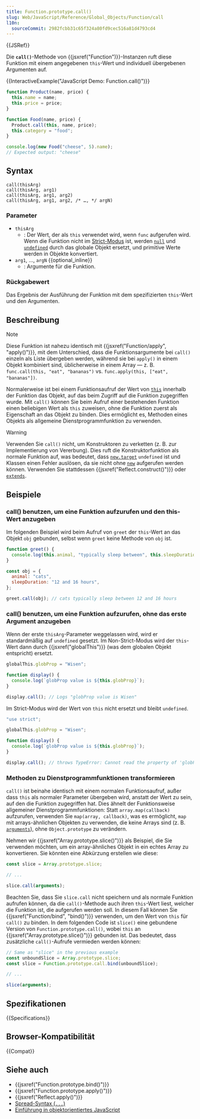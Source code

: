 ```yaml
---
title: Function.prototype.call()
slug: Web/JavaScript/Reference/Global_Objects/Function/call
l10n:
  sourceCommit: 2982fcbb31c65f324a80fd9cec516a81d4793cd4
---
```


{{JSRef}}

Die **`call()`**-Methode von {{jsxref("Function")}}-Instanzen ruft diese Funktion mit einem angegebenen `this`-Wert und individuell übergebenen Argumenten auf.

{{InteractiveExample("JavaScript Demo: Function.call()")}}

```js interactive-example
function Product(name, price) {
  this.name = name;
  this.price = price;
}

function Food(name, price) {
  Product.call(this, name, price);
  this.category = "food";
}

console.log(new Food("cheese", 5).name);
// Expected output: "cheese"
```

## Syntax

```js-nolint
call(thisArg)
call(thisArg, arg1)
call(thisArg, arg1, arg2)
call(thisArg, arg1, arg2, /* …, */ argN)
```

### Parameter

- `thisArg`
  - : Der Wert, der als `this` verwendet wird, wenn `func` aufgerufen wird. Wenn die Funktion nicht im [Strict-Modus](/de/docs/Web/JavaScript/Reference/Strict_mode) ist, werden [`null`](/de/docs/Web/JavaScript/Reference/Operators/null) und [`undefined`](/de/docs/Web/JavaScript/Reference/Global_Objects/undefined) durch das globale Objekt ersetzt, und primitive Werte werden in Objekte konvertiert.
- `arg1`, …, `argN` {{optional_inline}}
  - : Argumente für die Funktion.

### Rückgabewert

Das Ergebnis der Ausführung der Funktion mit dem spezifizierten `this`-Wert und den Argumenten.

## Beschreibung

> [!NOTE]
> Diese Funktion ist nahezu identisch mit {{jsxref("Function/apply", "apply()")}}, mit dem Unterschied, dass die Funktionsargumente bei `call()` einzeln als Liste übergeben werden, während sie bei `apply()` in einem Objekt kombiniert sind, üblicherweise in einem Array — z. B. `func.call(this, "eat", "bananas")` vs. `func.apply(this, ["eat", "bananas"])`.

Normalerweise ist bei einem Funktionsaufruf der Wert von [`this`](/de/docs/Web/JavaScript/Reference/Operators/this) innerhalb der Funktion das Objekt, auf das beim Zugriff auf die Funktion zugegriffen wurde. Mit `call()` können Sie beim Aufruf einer bestehenden Funktion einen beliebigen Wert als `this` zuweisen, ohne die Funktion zuerst als Eigenschaft an das Objekt zu binden. Dies ermöglicht es, Methoden eines Objekts als allgemeine Dienstprogrammfunktion zu verwenden.

> [!WARNING]
> Verwenden Sie `call()` nicht, um Konstruktoren zu verketten (z. B. zur Implementierung von Vererbung). Dies ruft die Konstruktorfunktion als normale Funktion auf, was bedeutet, dass [`new.target`](/de/docs/Web/JavaScript/Reference/Operators/new.target) `undefined` ist und Klassen einen Fehler auslösen, da sie nicht ohne [`new`](/de/docs/Web/JavaScript/Reference/Operators/new) aufgerufen werden können. Verwenden Sie stattdessen {{jsxref("Reflect.construct()")}} oder [`extends`](/de/docs/Web/JavaScript/Reference/Classes/extends).

## Beispiele

### call() benutzen, um eine Funktion aufzurufen und den this-Wert anzugeben

Im folgenden Beispiel wird beim Aufruf von `greet` der `this`-Wert an das Objekt `obj` gebunden, selbst wenn `greet` keine Methode von `obj` ist.

```js
function greet() {
  console.log(this.animal, "typically sleep between", this.sleepDuration);
}

const obj = {
  animal: "cats",
  sleepDuration: "12 and 16 hours",
};

greet.call(obj); // cats typically sleep between 12 and 16 hours
```

### call() benutzen, um eine Funktion aufzurufen, ohne das erste Argument anzugeben

Wenn der erste `thisArg`-Parameter weggelassen wird, wird er standardmäßig auf `undefined` gesetzt. Im Non-Strict-Modus wird der `this`-Wert dann durch {{jsxref("globalThis")}} (was dem globalen Objekt entspricht) ersetzt.

```js
globalThis.globProp = "Wisen";

function display() {
  console.log(`globProp value is ${this.globProp}`);
}

display.call(); // Logs "globProp value is Wisen"
```

Im Strict-Modus wird der Wert von `this` nicht ersetzt und bleibt `undefined`.

```js
"use strict";

globalThis.globProp = "Wisen";

function display() {
  console.log(`globProp value is ${this.globProp}`);
}

display.call(); // throws TypeError: Cannot read the property of 'globProp' of undefined
```

### Methoden zu Dienstprogrammfunktionen transformieren

`call()` ist beinahe identisch mit einem normalen Funktionsaufruf, außer dass `this` als normaler Parameter übergeben wird, anstatt der Wert zu sein, auf den die Funktion zugegriffen hat. Dies ähnelt der Funktionsweise allgemeiner Dienstprogrammfunktionen: Statt `array.map(callback)` aufzurufen, verwenden Sie `map(array, callback)`, was es ermöglicht, `map` mit arrays-ähnlichen Objekten zu verwenden, die keine Arrays sind (z. B. [`arguments`](/de/docs/Web/JavaScript/Reference/Functions/arguments)), ohne `Object.prototype` zu verändern.

Nehmen wir {{jsxref("Array.prototype.slice()")}} als Beispiel, die Sie verwenden möchten, um ein array-ähnliches Objekt in ein echtes Array zu konvertieren. Sie könnten eine Abkürzung erstellen wie diese:

```js
const slice = Array.prototype.slice;

// ...

slice.call(arguments);
```

Beachten Sie, dass Sie `slice.call` nicht speichern und als normale Funktion aufrufen können, da die `call()`-Methode auch ihren `this`-Wert liest, welcher die Funktion ist, die aufgerufen werden soll. In diesem Fall können Sie {{jsxref("Function/bind", "bind()")}} verwenden, um den Wert von `this` für `call()` zu binden. In dem folgenden Code ist `slice()` eine gebundene Version von `Function.prototype.call()`, wobei `this` an {{jsxref("Array.prototype.slice()")}} gebunden ist. Das bedeutet, dass zusätzliche `call()`-Aufrufe vermieden werden können:

```js
// Same as "slice" in the previous example
const unboundSlice = Array.prototype.slice;
const slice = Function.prototype.call.bind(unboundSlice);

// ...

slice(arguments);
```

## Spezifikationen

{{Specifications}}

## Browser-Kompatibilität

{{Compat}}

## Siehe auch

- {{jsxref("Function.prototype.bind()")}}
- {{jsxref("Function.prototype.apply()")}}
- {{jsxref("Reflect.apply()")}}
- [Spread-Syntax (`...`)](/de/docs/Web/JavaScript/Reference/Operators/Spread_syntax)
- [Einführung in objektorientiertes JavaScript](/de/docs/Learn_web_development/Extensions/Advanced_JavaScript_objects)
